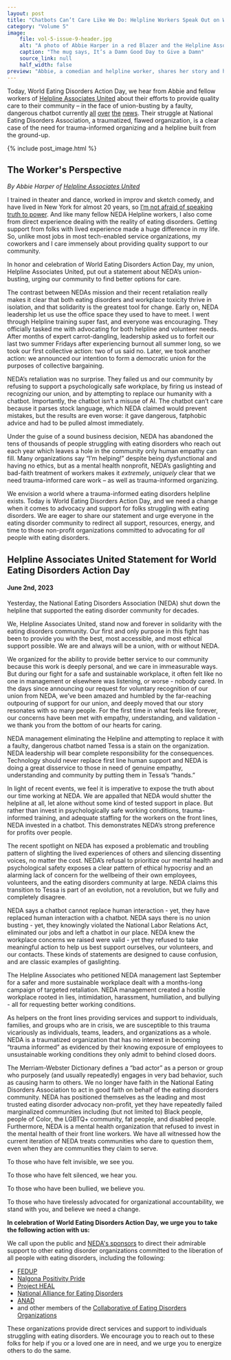 ```yaml
---
layout: post
title: "Chatbots Can’t Care Like We Do: Helpline Workers Speak Out on World Eating Disorders Action Day"
category: "Volume 5"
image:
    file: vol-5-issue-9-header.jpg
    alt: "A photo of Abbie Harper in a red Blazer and the Helpline Associates United logo and quip"
    caption: "The mug says, It’s a Damn Good Day to Give a Damn"
    source_link: null
    half_width: false
preview: "Abbie, a comedian and helpline worker, shares her story and her union’s statement"
---
```


Today, World Eating Disorders Action Day, we hear from Abbie and fellow workers of [Helpline Associates United](https://squashthepastriarchy.com/) about their efforts to provide quality care to their community – in the face of union-busting by a faulty, dangerous chatbot currently [all](https://www.vice.com/en/article/qjvk97/eating-disorder-helpline-disables-chatbot-for-harmful-responses-after-firing-human-staff) [over](https://www.vice.com/en/article/n7ezkm/eating-disorder-helpline-fires-staff-transitions-to-chatbot-after-unionization) [the](https://www.npr.org/2023/05/24/1177847298/can-a-chatbot-help-people-with-eating-disorders-as-well-as-another-human) [news](https://www.dailydot.com/irl/neda-chatbot-weight-loss/). Their struggle at National Eating Disorders Association, a traumatized, flawed organization, is a clear case of the need for trauma-informed organizing and a helpline built from the ground-up.

<!-- DO NOT remove the excerpt tag -->
<!--excerpt-->
<!-- remaining content goes below here -->

<!-- DO NOT remove the header image -->
{% include post_image.html %}

## The Worker's Perspective

_By Abbie Harper of [Helpline Associates United](https://twitter.com/HLAUnited)_

I trained in theater and dance, worked in improv and sketch comedy, and have lived in New York for almost 20 years, so [I’m not afraid of speaking truth to power](https://www.labornotes.org/blogs/2023/05/union-busting-chatbot-eating-disorders-nonprofit-puts-ai-retaliation). And like many fellow NEDA Helpline workers, I also come from direct experience dealing with the reality of eating disorders. Getting support from folks with lived experience made a huge difference in my life. So, unlike most jobs in most tech-enabled service organizations, my coworkers and I care immensely about providing quality support to our community. 

In honor and celebration of World Eating Disorders Action Day, my union, Helpline Associates United, put out a statement about NEDA’s union-busting, urging our community to find better options for care. 

The contrast between NEDAs mission and their recent retaliation really makes it clear that both eating disorders and workplace toxicity thrive in isolation, and that solidarity is the greatest tool for change. Early on, NEDA leadership let us use the office space they used to have to meet. I went through Helpline training super fast, and everyone was encouraging. They officially tasked me with advocating for both helpline and volunteer needs. After months of expert carrot-dangling, leadership asked us to forfeit our last two summer Fridays after experiencing burnout all summer long, so we took our first collective action: two of us said no. Later, we took another action: we announced our intention to form a democratic union for the purposes of collective bargaining. 

NEDA’s retaliation was no surprise. They failed us and our community by refusing to support a psychologically safe workplace, by firing us instead of recognizing our union, and by attempting to replace our humanity with a chatbot. Importantly, the chatbot isn’t a misuse of AI. The chatbot can’t care because it parses stock language, which NEDA claimed would prevent mistakes, but the results are even worse: it gave dangerous, fatphobic advice and had to be pulled almost immediately.

Under the guise of a sound business decision, NEDA has abandoned the tens of thousands of people struggling with eating disorders who reach out each year which leaves a hole in the community only human empathy can fill. Many organizations say “I’m helping!” despite being dysfunctional and having no ethics, but as a mental health nonprofit, NEDA’s gaslighting and bad-faith treatment of workers makes it _extremely_, _uniquely_ clear that we need trauma-informed care work – as well as trauma-informed organizing. 

We envision a world where a trauma-informed eating disorders helpline exists. Today is World Eating Disorders Action Day, and we need a change when it comes to advocacy and support for folks struggling with eating disorders. We are eager to share our statement and urge everyone in the eating disorder community to redirect all support, resources, energy, and time to those non-profit organizations committed to advocating for _all_ people with eating disorders.

## Helpline Associates United Statement for World Eating Disorders Action Day
#### June 2nd, 2023

Yesterday, the National Eating Disorders Association (NEDA) shut down the helpline that supported the eating disorder community for decades. 

We, Helpline Associates United, stand now and forever in solidarity with the eating disorders community. Our first and only purpose in this fight has been to provide you with the best, most accessible, and most ethical support possible. We are and always will be a union, with or without NEDA.

We organized for the ability to provide better service to our community because this work is deeply personal, and we care in immeasurable ways. But during our fight for a safe and sustainable workplace, it often felt like no one in management or elsewhere was listening, or worse - nobody cared. In the days since announcing our request for voluntary recognition of our union from NEDA, we’ve been amazed and humbled by the far-reaching outpouring of support for our union, and deeply moved that our story resonates with so many people. For the first time in what feels like forever, our concerns have been met with empathy, understanding, and validation - we thank you from the bottom of our hearts for caring.

NEDA management eliminating the Helpline and attempting to replace it with a faulty, dangerous chatbot named Tessa is a stain on the organization. NEDA leadership will bear complete responsibility for the consequences. Technology should never replace first line human support and NEDA is doing a great disservice to those in need of genuine empathy, understanding and community by putting them in Tessa’s “hands.”

In light of recent events, we feel it is imperative to expose the truth about our time working at NEDA. We are appalled that NEDA would shutter the helpline at all, let alone without some kind of tested support in place. But rather than invest in psychologically safe working conditions, trauma-informed training, and adequate staffing for the workers on the front lines, NEDA invested in a chatbot. This demonstrates NEDA’s strong preference for profits over people. 

The recent spotlight on NEDA has exposed a problematic and troubling pattern of slighting the lived experiences of others and silencing dissenting voices, no matter the cost. NEDA’s refusal to prioritize our mental health and psychological safety exposes a clear pattern of ethical hypocrisy and an alarming lack of concern for the wellbeing of their own employees, volunteers, and the eating disorders community at large. NEDA claims this transition to Tessa is part of an evolution, not a revolution, but we fully and completely disagree. 

NEDA says a chatbot cannot replace human interaction - yet, they have replaced human interaction with a chatbot. NEDA says there is no union busting - yet, they knowingly violated the National Labor Relations Act, eliminated our jobs and left a chatbot in our place. NEDA knew the workplace concerns we raised were valid - yet they refused to take meaningful action to help us best support ourselves, our volunteers, and our contacts. These kinds of statements are designed to cause confusion, and are classic examples of gaslighting. 

The Helpline Associates who petitioned NEDA management last September for a safer and more sustainable workplace dealt with a months-long campaign of targeted retaliation. NEDA management created a hostile workplace rooted in lies, intimidation, harassment, humiliation, and bullying - all for requesting better working conditions.

As helpers on the front lines providing services and support to individuals, families, and groups who are in crisis, we are susceptible to this trauma vicariously as individuals, teams, leaders, and organizations as a whole. NEDA is a traumatized organization that has no interest in becoming “trauma informed” as evidenced by their knowing exposure of employees to unsustainable working conditions they only admit to behind closed doors.

The Merriam-Webster Dictionary defines a “bad actor” as a person or group who purposely (and usually repeatedly) engages in very bad behavior, such as causing harm to others. We no longer have faith in the National Eating Disorders Association to act in good faith on behalf of the eating disorders community. NEDA has positioned themselves as the leading and most trusted eating disorder advocacy non-profit, yet they have repeatedly failed marginalized communities including (but not limited to) Black people, people of Color, the LGBTQ+ community, fat people, and disabled people. Furthermore, NEDA is a mental health organization that refused to invest in the mental health of their front line workers. We have all witnessed how the current iteration of NEDA treats communities who dare to question them, even when they are communities they claim to serve.

To those who have felt invisible, we see you.

To those who have felt silenced, we hear you.

To those who have been bullied, we believe you.

To those who have tirelessly advocated for organizational accountability, we stand with you, and believe we need a change.
 
**In celebration of World Eating Disorders Action Day, we urge you to take the following action with us:**

We call upon the public and [NEDA's sponsors](https://www.nationaleatingdisorders.org/about-us/sustaining-sponsors) to direct their admirable support to other eating disorder organizations committed to the liberation of all people with eating disorders, including the following:
* [FEDUP](https://fedupcollective.org/)
* [Nalgona Positivity Pride](https://www.nalgonapositivitypride.com/)
* [Project HEAL](https://www.theprojectheal.org/)
* [National Alliance for Eating Disorders](https://www.allianceforeatingdisorders.com/)
* [ANAD](https://anad.org/)
* and other members of the [Collaborative of Eating Disorders Organizations](https://collabedorgs.my.canva.site/)

These organizations provide direct services and support to individuals struggling with eating disorders. We encourage you to reach out to these folks for help if you or a loved one are in need, and we urge you to energize others to do the same.

